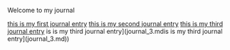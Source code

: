 Welcome to my journal

[this is my first journal entry](journal_1.md)
[this is my second journal entry](journal_2.md)
[this is my third journal entry](journal_3.md)
is is my third journal entry](journal_3.mdis is my third journal entry](journal_3.md))
